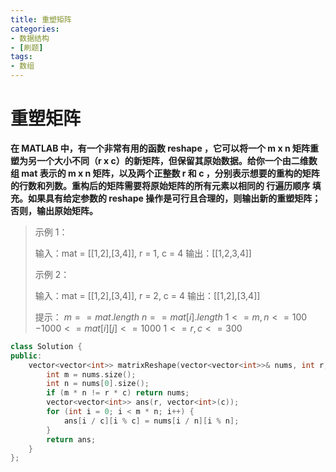 ```yaml
---
title: 重塑矩阵
categories:
- 数据结构
- [刷题]
tags:
- 数组
---
```

# 重塑矩阵

**在 MATLAB 中，有一个非常有用的函数 reshape ，它可以将一个 m x n 矩阵重塑为另一个大小不同（r x c）的新矩阵，但保留其原始数据。给你一个由二维数组 mat 表示的 m x n 矩阵，以及两个正整数 r 和 c ，分别表示想要的重构的矩阵的行数和列数。重构后的矩阵需要将原始矩阵的所有元素以相同的 行遍历顺序 填充。如果具有给定参数的 reshape 操作是可行且合理的，则输出新的重塑矩阵；否则，输出原始矩阵。**

> 示例 1：
>
> 输入：mat = [[1,2],[3,4]], r = 1, c = 4
> 输出：[[1,2,3,4]]
>
> 示例 2：
>
> 输入：mat = [[1,2],[3,4]], r = 2, c = 4
> 输出：[[1,2],[3,4]]
>
> 提示：
> $m == mat.length$
> $n == mat[i].length$
> $1 <= m, n <= 100$
> $-1000 <= mat[i][j]<= 1000$
> $1 <= r, c <= 300$

```c++
class Solution {
public:
    vector<vector<int>> matrixReshape(vector<vector<int>>& nums, int r, int c) {
        int m = nums.size();
        int n = nums[0].size();
        if (m * n != r * c) return nums;
        vector<vector<int>> ans(r, vector<int>(c));
        for (int i = 0; i < m * n; i++) {
            ans[i / c][i % c] = nums[i / n][i % n];
        }
        return ans;
    }
};
```

